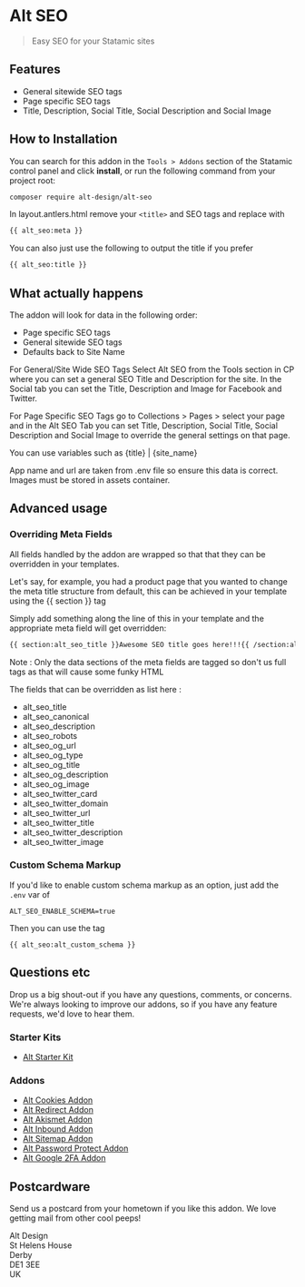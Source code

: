 # Alt SEO

> Easy SEO for your Statamic sites

## Features

- General sitewide SEO tags
- Page specific SEO tags
- Title, Description, Social Title, Social Description and Social Image


## How to Installation

You can search for this addon in the `Tools > Addons` section of the Statamic control panel and click **install**, or run the following command from your project root:

``` bash
composer require alt-design/alt-seo
```

In layout.antlers.html remove your `<title>` and SEO tags and replace with

``` bash
{{ alt_seo:meta }}
```

You can also just use the following to output the title if you prefer

``` bash
{{ alt_seo:title }}
```

## What actually happens

The addon will look for data in the following order:

- Page specific SEO tags
- General sitewide SEO tags
- Defaults back to Site Name

For General/Site Wide SEO Tags Select Alt SEO from the Tools section in CP where you can set a general SEO Title and Description for the site. In the Social tab you can set the Title, Description and Image for Facebook and Twitter.

For Page Specific SEO Tags go to Collections > Pages > select your page and in the Alt SEO Tab you can set Title, Description, Social Title, Social Description and Social Image to override the general settings on that page.

You can use variables such as {title} | {site_name}

App name and url are taken from .env file so ensure this data is correct. Images must be stored in assets container.

## Advanced usage

### Overriding Meta Fields

All fields handled by the addon are wrapped so that that they can be overridden in your templates.

Let's say, for example, you had a product page that you wanted to change the meta title structure from default, this can be achieved in your template using the {{ section }} tag

Simply add something along the line of this in your template and the appropriate meta field will get overridden:
``` bash
{{ section:alt_seo_title }}Awesome SEO title goes here!!!{{ /section:alt_seo_title }}
```

Note : Only the data sections of the meta fields are tagged so don't us full tags as that will cause some funky HTML

The fields that can be overridden as list here :

- alt_seo_title
- alt_seo_canonical
- alt_seo_description
- alt_seo_robots
- alt_seo_og_url
- alt_seo_og_type
- alt_seo_og_title
- alt_seo_og_description
- alt_seo_og_image
- alt_seo_twitter_card
- alt_seo_twitter_domain
- alt_seo_twitter_url
- alt_seo_twitter_title
- alt_seo_twitter_description
- alt_seo_twitter_image

### Custom Schema Markup
If you'd like to enable custom schema markup as an option, just add the ```.env``` var of

```ALT_SEO_ENABLE_SCHEMA=true```

Then you can use the tag

```{{ alt_seo:alt_custom_schema }}```

## Questions etc

Drop us a big shout-out if you have any questions, comments, or concerns. We're always looking to improve our addons, so if you have any feature requests, we'd love to hear them.

### Starter Kits
- [Alt Starter Kit](https://statamic.com/starter-kits/alt-design/alt-starter-kit) 

### Addons
- [Alt Cookies Addon](https://github.com/alt-design/Alt-Cookies-Addon)
- [Alt Redirect Addon](https://github.com/alt-design/Alt-Redirect-Addon)
- [Alt Akismet Addon](https://github.com/alt-design/Alt-Akismet-Addon)
- [Alt Inbound Addon](https://github.com/alt-design/Alt-Inbound-Addon)
- [Alt Sitemap Addon](https://github.com/alt-design/Alt-Sitemap-Addon)
- [Alt Password Protect Addon](https://github.com/alt-design/Alt-Password-Protect-Addon)
- [Alt Google 2FA Addon](https://github.com/alt-design/Alt-Google-2fa-Addon)

## Postcardware

Send us a postcard from your hometown if you like this addon. We love getting mail from other cool peeps!

Alt Design  
St Helens House  
Derby  
DE1 3EE  
UK   
